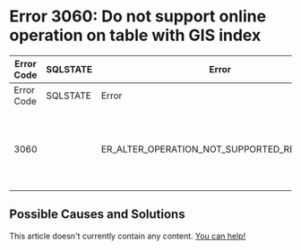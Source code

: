 
# Error 3060: Do not support online operation on table with GIS index


| Error Code | SQLSTATE | Error | Description |
| --- | --- | --- | --- |
| Error Code | SQLSTATE | Error | Description |
| 3060 |  | ER_ALTER_OPERATION_NOT_SUPPORTED_REASON_GIS | Do not support online operation on table with GIS index |




## Possible Causes and Solutions


This article doesn't currently contain any content. [You can help!](/kb/en/writing-and-editing-knowledge-base-articles/)

